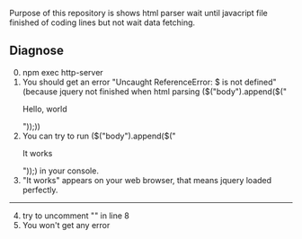 Purpose of this repository is shows html parser wait until javacript file finished of coding lines but not wait data fetching.

Diagnose
----------
0. npm exec http-server
1. You should get an error "Uncaught ReferenceError: $ is not defined" (because jquery not finished when html parsing ($("body").append($("<p>Hello, world</p>"));))
2. You can try to run ($("body").append($("<p>It works</p>"));) in your console.
3. "It works" appears on your web browser, that means jquery loaded perfectly.

-----------
4. try to uncomment  "<script src="./libs/jquery.js"></script>" in line 8
5. You won't get any error